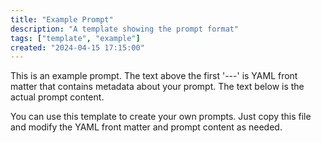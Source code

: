 ```yaml
---
title: "Example Prompt"
description: "A template showing the prompt format"
tags: ["template", "example"]
created: "2024-04-15 17:15:00"
---
```


This is an example prompt. The text above the first '---' is YAML front matter that
contains metadata about your prompt. The text below is the actual prompt content.

You can use this template to create your own prompts. Just copy this file and
modify the YAML front matter and prompt content as needed. 